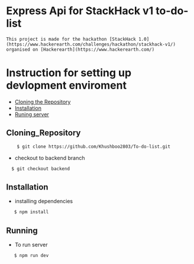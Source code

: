 # Express Api for StackHack v1 to-do-list

    This project is made for the hackathon [StackHack 1.0](https://www.hackerearth.com/challenges/hackathon/stackhack-v1/) organised on [Hackerearth](https://www.hackerearth.com/)

# Instruction for setting up devlopment enviroment

- [Cloning the Repository](#Cloning_Repository)
- [Installation](#Installation)
- [Runing server](#Running)

## Cloning_Repository

```sh
    $ git clone https://github.com/Khushboo2803/To-do-list.git
```

- checkout to backend branch

```sh
  $ git checkout backend
```

## Installation

- installing dependencies

```sh
   $ npm install
```

## Running

- To run server

```sh
   $ npm run dev
```
